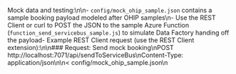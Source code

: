 Mock data and testing:\n\n- `config/mock_ohip_sample.json` contains a sample booking payload modeled after OHIP samples\n- Use the REST Client or curl to POST the JSON to the sample Azure Function (`function_send_servicebus_sample.js`) to simulate Data Factory handing off the payload\- Example REST Client request (use the REST Client extension):\n\n### Request: Send mock booking\nPOST http://localhost:7071/api/sendToServiceBus\nContent-Type: application/json\n\n< config/mock_ohip_sample.json\n
